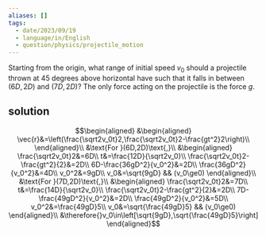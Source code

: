 ```yaml
---
aliases: []
tags:
  - date/2023/09/19
  - language/in/English
  - question/physics/projectile_motion
---
```


Starting from the origin, what range of initial speed $v_0$ should a projectile thrown at 45 degrees above horizontal have such that it falls in between $(6D,2D)$ and $(7D,2D)$? The only force acting on the projectile is the force $g$.

## solution

$$\begin{aligned}
&\begin{aligned}
\vec{r}&=\left(\frac{\sqrt2v_0t}2,\frac{\sqrt2v_0t}2-\frac{gt^2}2\right)\\
\end{aligned}\\
&\text{For }(6D,2D)\text{,}\\
&\begin{aligned}
\frac{\sqrt2v_0t}2&=6D\\
t&=\frac{12D}{\sqrt2v_0}\\
\frac{\sqrt2v_0t}2-\frac{gt^2}{2}&=2D\\
6D-\frac{36gD^2}{v_0^2}&=2D\\
\frac{36gD^2}{v_0^2}&=4D\\
v_0^2&=9gD\\
v_0&=\sqrt{9gD} && (v_0\ge0)
\end{aligned}\\
&\text{For }(7D,2D)\text{,}\\
&\begin{aligned}
\frac{\sqrt2v_0t}2&=7D\\
t&=\frac{14D}{\sqrt2v_0}\\
\frac{\sqrt2v_0t}2-\frac{gt^2}{2}&=2D\\
7D-\frac{49gD^2}{v_0^2}&=2D\\
\frac{49gD^2}{v_0^2}&=5D\\
v_0^2&=\frac{49gD}5\\
v_0&=\sqrt{\frac{49gD}5} && (v_0\ge0)
\end{aligned}\\
&\therefore{}v_0\in\left[\sqrt{9gD},\sqrt{\frac{49gD}5}\right]
\end{aligned}$$
